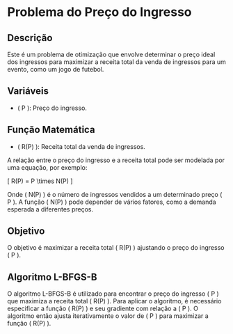 # Problema do Preço do Ingresso

## Descrição
Este é um problema de otimização que envolve determinar o preço ideal dos ingressos para maximizar a receita total da venda de ingressos para um evento, como um jogo de futebol.

## Variáveis
- \( P \): Preço do ingresso.

## Função Matemática
- \( R(P) \): Receita total da venda de ingressos.

A relação entre o preço do ingresso e a receita total pode ser modelada por uma equação, por exemplo:

\[
R(P) = P \times N(P)
\]

Onde \( N(P) \) é o número de ingressos vendidos a um determinado preço \( P \). A função \( N(P) \) pode depender de vários fatores, como a demanda esperada a diferentes preços.

## Objetivo
O objetivo é maximizar a receita total \( R(P) \) ajustando o preço do ingresso \( P \).

## Algoritmo L-BFGS-B
O algoritmo L-BFGS-B é utilizado para encontrar o preço do ingresso \( P \) que maximiza a receita total \( R(P) \). Para aplicar o algoritmo, é necessário especificar a função \( R(P) \) e seu gradiente com relação a \( P \). O algoritmo então ajusta iterativamente o valor de \( P \) para maximizar a função \( R(P) \).
